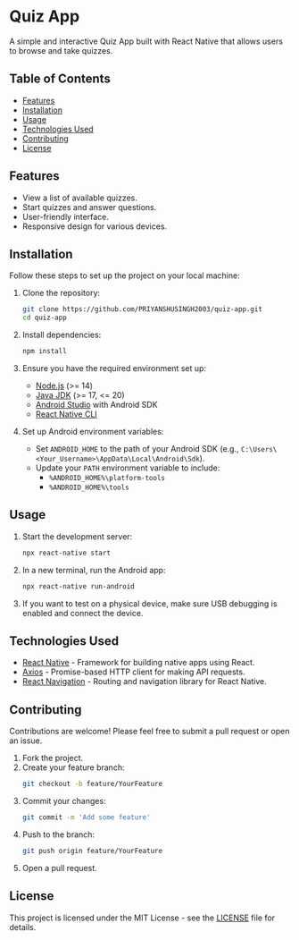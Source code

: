 # Quiz App

A simple and interactive Quiz App built with React Native that allows users to browse and take quizzes.

## Table of Contents

- [Features](#features)
- [Installation](#installation)
- [Usage](#usage)
- [Technologies Used](#technologies-used)
- [Contributing](#contributing)
- [License](#license)

## Features

- View a list of available quizzes.
- Start quizzes and answer questions.
- User-friendly interface.
- Responsive design for various devices.

## Installation

Follow these steps to set up the project on your local machine:

1. Clone the repository:
   ```bash
   git clone https://github.com/PRIYANSHUSINGH2003/quiz-app.git
   cd quiz-app
   ```

2. Install dependencies:
   ```bash
   npm install
   ```

3. Ensure you have the required environment set up:
   - [Node.js](https://nodejs.org/en/) (>= 14)
   - [Java JDK](https://www.oracle.com/java/technologies/javase-jdk17-downloads.html) (>= 17, <= 20)
   - [Android Studio](https://developer.android.com/studio) with Android SDK
   - [React Native CLI](https://reactnative.dev/docs/environment-setup)

4. Set up Android environment variables:
   - Set `ANDROID_HOME` to the path of your Android SDK (e.g., `C:\Users\<Your_Username>\AppData\Local\Android\Sdk`).
   - Update your `PATH` environment variable to include:
     - `%ANDROID_HOME%\platform-tools`
     - `%ANDROID_HOME%\tools`

## Usage

1. Start the development server:
   ```bash
   npx react-native start
   ```

2. In a new terminal, run the Android app:
   ```bash
   npx react-native run-android
   ```

3. If you want to test on a physical device, make sure USB debugging is enabled and connect the device.

## Technologies Used

- [React Native](https://reactnative.dev/) - Framework for building native apps using React.
- [Axios](https://axios-http.com/) - Promise-based HTTP client for making API requests.
- [React Navigation](https://reactnavigation.org/) - Routing and navigation library for React Native.

## Contributing

Contributions are welcome! Please feel free to submit a pull request or open an issue.

1. Fork the project.
2. Create your feature branch:
   ```bash
   git checkout -b feature/YourFeature
   ```
3. Commit your changes:
   ```bash
   git commit -m 'Add some feature'
   ```
4. Push to the branch:
   ```bash
   git push origin feature/YourFeature
   ```
5. Open a pull request.

## License

This project is licensed under the MIT License - see the [LICENSE](LICENSE) file for details.
